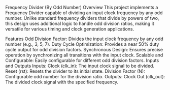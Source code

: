 
Frequency Divider (By Odd Number)
Overview
This project implements a Frequency Divider capable of dividing an input clock frequency by any odd number. Unlike standard frequency dividers that divide by powers of two, this design uses additional logic to handle odd division ratios, making it versatile for various timing and clock generation applications.

Features
Odd Division Factor: Divides the input clock frequency by any odd number (e.g., 3, 5, 7).
Duty Cycle Optimization: Provides a near 50% duty cycle output for odd division factors.
Synchronous Design: Ensures precise operation by synchronizing all transitions with the input clock.
Scalable and Configurable: Easily configurable for different odd division factors.
Inputs and Outputs
Inputs:
Clock (clk_in): The input clock signal to be divided.
Reset (rst): Resets the divider to its initial state.
Division Factor (N): Configurable odd number for the division ratio.
Outputs:
Clock Out (clk_out): The divided clock signal with the specified frequency.
